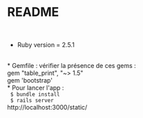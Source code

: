 # README
<br />

* Ruby version = 2.5.1
<br />
* Gemfile : vérifier la présence de ces gems :
<br /> gem "table_print", "~> 1.5"
<br /> gem 'bootstrap'

<br />
* Pour lancer l'app :
<br />
<code> $ bundle install </code> <br />
<code> $ rails server  </code> <br />
http://localhost:3000/static/
